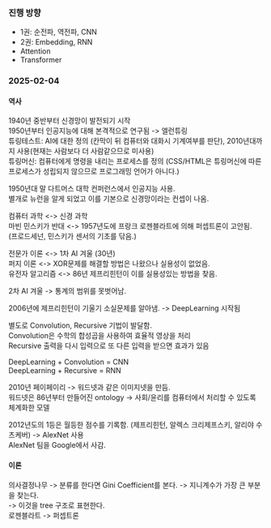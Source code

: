 ### 진행 방향 
- 1권: 순전파, 역전파, CNN  
- 2권: Embedding, RNN
- Attention
- Transformer

### 2025-02-04 

#### 역사
1940년 중반부터 신경망이 발전되기 시작  
1950년부터 인공지능에 대해 본격적으로 연구됨 -> 엘런튜링  
튜링테스트: AI에 대한 정의 (칸막이 뒤 컴퓨터와 대화시 기계여부를 판단), 2010년대까지 사용(현재는 사람보다 더 사람같으므로 미사용)  
튜링머신: 컴퓨터에게 명령을 내리는 프로세스를 정의  (CSS/HTML은 튜링머신에 따른 프로세스가 성립되지 않으므로 프로그래밍 언어가 아니다.)  

1950년대 말 다트머스 대학 컨퍼런스에서 인공지능 사용.  
별개로 뉴런을 알게 되었고 이를 기본으로 신경망이라는 컨셉이 나옴.  

컴퓨터 과학 <-> 신경 과학  
마빈 민스키가 반대 <-> 1957년도에 프랑크 로젠블라트에 의해 퍼셉트론이 고안됨.  
(프로드세넌, 민스키가 센서의 기초를 닦음.)

전문가 이론 <-> 1차 AI 겨울 (30년)  
퍼지 이론 <->  XOR문제를 해결할 방법은 나왔으나 실용성이 없었음.  
유전자 알고리즘 <-> 86년 제프리힌턴이 이를 실용성있는 방법을 찾음.  

2차 AI 겨울 -> 통계의 범위를 못벗어남. 

2006년에 제프리힌턴이 기울기 소실문제를 알아냄.  -> DeepLearning 시작됨  

별도로 Convolution, Recursive 기법이 발달함.  
Convolution은 수학의 합성곱을 사용하여 효율적 영상을 처리  
Recursive 출력을 다시 입력으로 또 다른 입력을 받으면 효과가 있음  

DeepLearning + Convolution = CNN  
DeepLearning + Recursive = RNN  

2010년 페이페이리 ->  워드넷과 같은 이미지넷을 만듬.  
워드넷은 86년부터 만들어진 ontology -> 사회/윤리를 컴퓨터에서 처리할 수 있도록 체계화한 모델  

2012년도의 1등은 월등한 점수를 기록함.  (제프리힌턴, 알렉스 크리제프스키, 알리야 수츠케버) -> AlexNet 사용  
AlexNet 팀을 Google에서 사감.  

#### 이론  
의사결정나무 -> 분류를 한다면 Gini Coefficient를 본다. -> 지니계수가 가장 큰 부분을 찾는다.  
-> 이것을 tree 구조로 표현한다.  
로젠블라트 -> 퍼셉트론 



